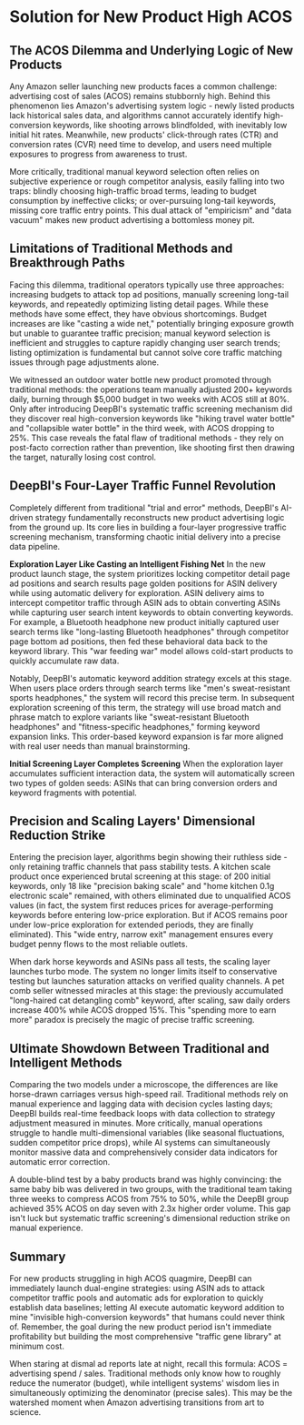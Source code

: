 # Solution for New Product High ACOS

## The ACOS Dilemma and Underlying Logic of New Products

Any Amazon seller launching new products faces a common challenge: advertising cost of sales (ACOS) remains stubbornly high. Behind this phenomenon lies Amazon's advertising system logic - newly listed products lack historical sales data, and algorithms cannot accurately identify high-conversion keywords, like shooting arrows blindfolded, with inevitably low initial hit rates. Meanwhile, new products' click-through rates (CTR) and conversion rates (CVR) need time to develop, and users need multiple exposures to progress from awareness to trust.

More critically, traditional manual keyword selection often relies on subjective experience or rough competitor analysis, easily falling into two traps: blindly choosing high-traffic broad terms, leading to budget consumption by ineffective clicks; or over-pursuing long-tail keywords, missing core traffic entry points. This dual attack of "empiricism" and "data vacuum" makes new product advertising a bottomless money pit.

## Limitations of Traditional Methods and Breakthrough Paths

Facing this dilemma, traditional operators typically use three approaches: increasing budgets to attack top ad positions, manually screening long-tail keywords, and repeatedly optimizing listing detail pages. While these methods have some effect, they have obvious shortcomings. Budget increases are like "casting a wide net," potentially bringing exposure growth but unable to guarantee traffic precision; manual keyword selection is inefficient and struggles to capture rapidly changing user search trends; listing optimization is fundamental but cannot solve core traffic matching issues through page adjustments alone.

We witnessed an outdoor water bottle new product promoted through traditional methods: the operations team manually adjusted 200+ keywords daily, burning through $5,000 budget in two weeks with ACOS still at 80%. Only after introducing DeepBI's systematic traffic screening mechanism did they discover real high-conversion keywords like "hiking travel water bottle" and "collapsible water bottle" in the third week, with ACOS dropping to 25%. This case reveals the fatal flaw of traditional methods - they rely on post-facto correction rather than prevention, like shooting first then drawing the target, naturally losing cost control.

## DeepBI's Four-Layer Traffic Funnel Revolution

Completely different from traditional "trial and error" methods, DeepBI's AI-driven strategy fundamentally reconstructs new product advertising logic from the ground up. Its core lies in building a four-layer progressive traffic screening mechanism, transforming chaotic initial delivery into a precise data pipeline.

**Exploration Layer Like Casting an Intelligent Fishing Net** In the new product launch stage, the system prioritizes locking competitor detail page ad positions and search results page golden positions for ASIN delivery while using automatic delivery for exploration. ASIN delivery aims to intercept competitor traffic through ASIN ads to obtain converting ASINs while capturing user search intent keywords to obtain converting keywords. For example, a Bluetooth headphone new product initially captured user search terms like "long-lasting Bluetooth headphones" through competitor page bottom ad positions, then fed these behavioral data back to the keyword library. This "war feeding war" model allows cold-start products to quickly accumulate raw data.

Notably, DeepBI's automatic keyword addition strategy excels at this stage. When users place orders through search terms like "men's sweat-resistant sports headphones," the system will record this precise term. In subsequent exploration screening of this term, the strategy will use broad match and phrase match to explore variants like "sweat-resistant Bluetooth headphones" and "fitness-specific headphones," forming keyword expansion links. This order-based keyword expansion is far more aligned with real user needs than manual brainstorming.

**Initial Screening Layer Completes Screening** When the exploration layer accumulates sufficient interaction data, the system will automatically screen two types of golden seeds: ASINs that can bring conversion orders and keyword fragments with potential.

## Precision and Scaling Layers' Dimensional Reduction Strike

Entering the precision layer, algorithms begin showing their ruthless side - only retaining traffic channels that pass stability tests. A kitchen scale product once experienced brutal screening at this stage: of 200 initial keywords, only 18 like "precision baking scale" and "home kitchen 0.1g electronic scale" remained, with others eliminated due to unqualified ACOS values (in fact, the system first reduces prices for average-performing keywords before entering low-price exploration. But if ACOS remains poor under low-price exploration for extended periods, they are finally eliminated). This "wide entry, narrow exit" management ensures every budget penny flows to the most reliable outlets.

When dark horse keywords and ASINs pass all tests, the scaling layer launches turbo mode. The system no longer limits itself to conservative testing but launches saturation attacks on verified quality channels. A pet comb seller witnessed miracles at this stage: the previously accumulated "long-haired cat detangling comb" keyword, after scaling, saw daily orders increase 400% while ACOS dropped 15%. This "spending more to earn more" paradox is precisely the magic of precise traffic screening.

## Ultimate Showdown Between Traditional and Intelligent Methods

Comparing the two models under a microscope, the differences are like horse-drawn carriages versus high-speed rail. Traditional methods rely on manual experience and lagging data with decision cycles lasting days; DeepBI builds real-time feedback loops with data collection to strategy adjustment measured in minutes. More critically, manual operations struggle to handle multi-dimensional variables (like seasonal fluctuations, sudden competitor price drops), while AI systems can simultaneously monitor massive data and comprehensively consider data indicators for automatic error correction.

A double-blind test by a baby products brand was highly convincing: the same baby bib was delivered in two groups, with the traditional team taking three weeks to compress ACOS from 75% to 50%, while the DeepBI group achieved 35% ACOS on day seven with 2.3x higher order volume. This gap isn't luck but systematic traffic screening's dimensional reduction strike on manual experience.

## Summary

For new products struggling in high ACOS quagmire, DeepBI can immediately launch dual-engine strategies: using ASIN ads to attack competitor traffic pools and automatic ads for exploration to quickly establish data baselines; letting AI execute automatic keyword addition to mine "invisible high-conversion keywords" that humans could never think of. Remember, the goal during the new product period isn't immediate profitability but building the most comprehensive "traffic gene library" at minimum cost.

When staring at dismal ad reports late at night, recall this formula: ACOS = advertising spend / sales. Traditional methods only know how to roughly reduce the numerator (budget), while intelligent systems' wisdom lies in simultaneously optimizing the denominator (precise sales). This may be the watershed moment when Amazon advertising transitions from art to science.
